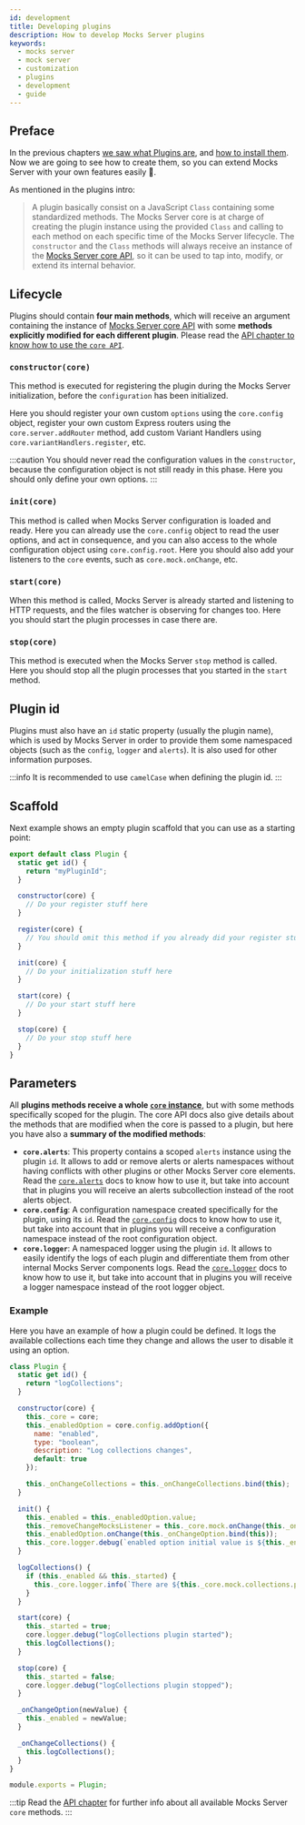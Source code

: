 ```yaml
---
id: development
title: Developing plugins
description: How to develop Mocks Server plugins
keywords:
  - mocks server
  - mock server
  - customization
  - plugins
  - development
  - guide
---
```


## Preface

In the previous chapters [we saw what Plugins are](plugins/intro.md), and [how to install them](plugins/installation.md). Now we are going to see how to create them, so you can extend Mocks Server with your own features easily 🙂.

As mentioned in the plugins intro:

> A plugin basically consist on a JavaScript `Class` containing some standardized methods. The Mocks Server core is at charge of creating the plugin instance using the provided `Class` and calling to each method on each specific time of the Mocks Server lifecycle. The `constructor` and the `Class` methods will always receive an instance of the [Mocks Server core API](api/core.md), so it can be used to tap into, modify, or extend its internal behavior.

## Lifecycle

Plugins should contain __four main methods__, which will receive an argument containing the instance of [Mocks Server core API](api/core.md) with some __methods explicitly modified for each different plugin__. Please read the [API chapter to know how to use the `core API`](api/core.md).

### `constructor(core)`

This method is executed for registering the plugin during the Mocks Server initialization, before the `configuration` has been initialized.

Here you should register your own custom `options` using the `core.config` object, register your own custom Express routers using the `core.server.addRouter` method, add custom Variant Handlers using `core.variantHandlers.register`, etc.

:::caution
You should never read the configuration values in the `constructor`, because the configuration object is not still ready in this phase. Here you should only define your own options.
:::

### `init(core)`

This method is called when Mocks Server configuration is loaded and ready. Here you can already use the `core.config` object to read the user options, and act in consequence, and you can also access to the whole configuration object using `core.config.root`. Here you should also add your listeners to the `core` events, such as `core.mock.onChange`, etc.

### `start(core)`

When this method is called, Mocks Server is already started and listening to HTTP requests, and the files watcher is observing for changes too. Here you should start the plugin processes in case there are.

### `stop(core)`

This method is executed when the Mocks Server `stop` method is called. Here you should stop all the plugin processes that you started in the `start` method.

## Plugin id

Plugins must also have an `id` static property (usually the plugin name), which is used by Mocks Server in order to provide them some namespaced objects (such as the `config`, `logger` and `alerts`). It is also used for other information purposes.

:::info
It is recommended to use `camelCase` when defining the plugin id.
:::

## Scaffold

Next example shows an empty plugin scaffold that you can use as a starting point:

```javascript
export default class Plugin {
  static get id() {
    return "myPluginId";
  }

  constructor(core) {
    // Do your register stuff here
  }  

  register(core) {
    // You should omit this method if you already did your register stuff in the constructor
  }

  init(core) {
    // Do your initialization stuff here
  }

  start(core) {
    // Do your start stuff here
  }

  stop(core) {
    // Do your stop stuff here
  }
}
```

## Parameters

All __plugins methods receive a whole [`core` instance](api/core.md)__, but with some methods specifically scoped for the plugin. The core API docs also give details about the methods that are modified when the core is passed to a plugin, but here you have also a __summary of the modified methods__:

* __`core.alerts`__: This property contains a scoped `alerts` instance using the plugin `id`. It allows to add or remove alerts or alerts namespaces without having conflicts with other plugins or other Mocks Server core elements. Read the [`core.alerts`](api/core/alerts.md) docs to know how to use it, but take into account that in plugins you will receive an alerts subcollection instead of the root alerts object.
* __`core.config`__: A configuration namespace created specifically for the plugin, using its `id`. Read the [`core.config`](api/core/config.md) docs to know how to use it, but take into account that in plugins you will receive a configuration namespace instead of the root configuration object.
* __`core.logger`__: A namespaced logger using the plugin `id`. It allows to easily identify the logs of each plugin and differentiate them from other internal Mocks Server components logs. Read the [`core.logger`](api/core/logger.md) docs to know how to use it, but take into account that in plugins you will receive a logger namespace instead of the root logger object.

### Example

Here you have an example of how a plugin could be defined. It logs the available collections each time they change and allows the user to disable it using an option.

```javascript
class Plugin {
  static get id() {
    return "logCollections";
  }

  constructor(core) {
    this._core = core;
    this._enabledOption = core.config.addOption({
      name: "enabled",
      type: "boolean",
      description: "Log collections changes",
      default: true
    });

    this._onChangeCollections = this._onChangeCollections.bind(this);
  }

  init() {
    this._enabled = this._enabledOption.value;
    this._removeChangeMocksListener = this._core.mock.onChange(this._onChangeCollections);
    this._enabledOption.onChange(this._onChangeOption.bind(this));
    this._core.logger.debug(`enabled option initial value is ${this._enabled}`);
  }

  logCollections() {
    if (this._enabled && this._started) {
      this._core.logger.info(`There are ${this._core.mock.collections.plain.length} collections available`);
    }
  }

  start(core) {
    this._started = true;
    core.logger.debug("logCollections plugin started");
    this.logCollections();
  }

  stop(core) {
    this._started = false;
    core.logger.debug("logCollections plugin stopped");
  }

  _onChangeOption(newValue) {
    this._enabled = newValue;
  }

  _onChangeCollections() {
    this.logCollections();
  }
}

module.exports = Plugin;
```

:::tip
Read the [API chapter](api/core.md) for further info about all available Mocks Server `core` methods.
:::
